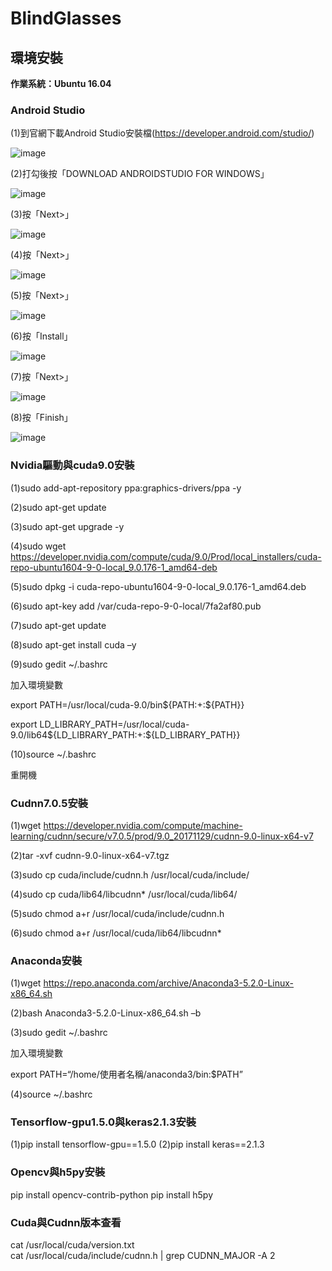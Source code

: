 # BlindGlasses

## 環境安裝
**作業系統：Ubuntu 16.04**
### Android Studio
(1)到官網下載Android Studio安裝檔(https://developer.android.com/studio/) 

![image](https://github.com/brianyiao/BlindGlasses/blob/master/01.JPG)

(2)打勾後按「DOWNLOAD ANDROIDSTUDIO FOR WINDOWS」 

![image](https://github.com/brianyiao/BlindGlasses/blob/master/02.JPG)

(3)按「Next>」 

![image](https://github.com/brianyiao/BlindGlasses/blob/master/04.JPG)

(4)按「Next>」 

![image](https://github.com/brianyiao/BlindGlasses/blob/master/05.JPG)

(5)按「Next>」 

![image](https://github.com/brianyiao/BlindGlasses/blob/master/06.JPG)  

(6)按「Install」 

![image](https://github.com/brianyiao/BlindGlasses/blob/master/07.JPG)

(7)按「Next>」 

![image](https://github.com/brianyiao/BlindGlasses/blob/master/09.JPG)  

(8)按「Finish」 

![image](https://github.com/brianyiao/BlindGlasses/blob/master/10.JPG)

### Nvidia驅動與cuda9.0安裝
(1)sudo add-apt-repository ppa:graphics-drivers/ppa -y

(2)sudo apt-get update

(3)sudo apt-get upgrade -y

(4)sudo wget https://developer.nvidia.com/compute/cuda/9.0/Prod/local_installers/cuda-repo-ubuntu1604-9-0-local_9.0.176-1_amd64-deb

(5)sudo dpkg -i cuda-repo-ubuntu1604-9-0-local_9.0.176-1_amd64.deb

(6)sudo apt-key add /var/cuda-repo-9-0-local/7fa2af80.pub

(7)sudo apt-get update

(8)sudo apt-get install cuda –y

(9)sudo gedit ~/.bashrc

加入環境變數

export PATH=/usr/local/cuda-9.0/bin${PATH:+:${PATH}}

export LD_LIBRARY_PATH=/usr/local/cuda-9.0/lib64${LD_LIBRARY_PATH:+:${LD_LIBRARY_PATH}}

(10)source ~/.bashrc

重開機

### Cudnn7.0.5安裝
(1)wget https://developer.nvidia.com/compute/machine-learning/cudnn/secure/v7.0.5/prod/9.0_20171129/cudnn-9.0-linux-x64-v7

(2)tar -xvf cudnn-9.0-linux-x64-v7.tgz

(3)sudo cp cuda/include/cudnn.h /usr/local/cuda/include/

(4)sudo cp cuda/lib64/libcudnn* /usr/local/cuda/lib64/

(5)sudo chmod a+r /usr/local/cuda/include/cudnn.h

(6)sudo chmod a+r /usr/local/cuda/lib64/libcudnn*

### Anaconda安裝
(1)wget https://repo.anaconda.com/archive/Anaconda3-5.2.0-Linux-x86_64.sh

(2)bash Anaconda3-5.2.0-Linux-x86_64.sh –b

(3)sudo gedit ~/.bashrc

加入環境變數

export PATH=“/home/使用者名稱/anaconda3/bin:$PATH”

(4)source ~/.bashrc

### Tensorflow-gpu1.5.0與keras2.1.3安裝
(1)pip install tensorflow-gpu==1.5.0
(2)pip install keras==2.1.3 

### Opencv與h5py安裝
pip install opencv-contrib-python
pip install h5py

### Cuda與Cudnn版本查看
cat /usr/local/cuda/version.txt                             
cat /usr/local/cuda/include/cudnn.h | grep CUDNN_MAJOR -A 2

